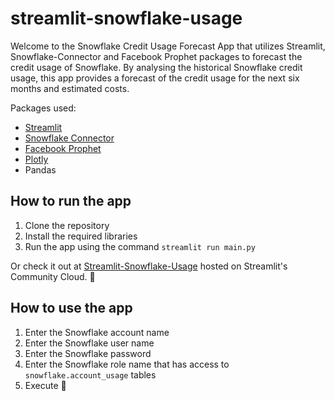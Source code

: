 # streamlit-snowflake-usage
Welcome to the Snowflake Credit Usage Forecast App that utilizes Streamlit, Snowflake-Connector and Facebook Prophet packages to forecast the credit usage of Snowflake. 
By analysing the historical Snowflake credit usage, this app provides a forecast of the credit usage for the next six months and estimated costs.

Packages used:
- [Streamlit](https://streamlit.io)
- [Snowflake Connector](https://docs.snowflake.com/developer-guide/python-connector/python-connector)
- [Facebook Prophet](https://facebook.github.io/prophet/)
- [Plotly](https://plotly.com)
- Pandas

## How to run the app
1. Clone the repository
2. Install the required libraries
3. Run the app using the command `streamlit run main.py`

Or check it out at [Streamlit-Snowflake-Usage](https://dean-sequeira-streamlit-snowflake-usage-main-f6c5k4.streamlit.app/) hosted on Streamlit's Community Cloud. 🎈

## How to use the app
1. Enter the Snowflake account name
2. Enter the Snowflake user name
3. Enter the Snowflake password
4. Enter the Snowflake role name that has access to `snowflake.account_usage` tables
5. Execute 🚀

